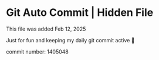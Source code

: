 # Git Auto Commit | Hidden File

This file was added Feb 12, 2025

Just for fun and keeping my daily git commit active 🤪

commit number: 1405048
